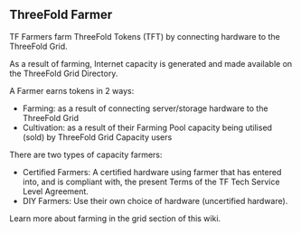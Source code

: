 ## ThreeFold Farmer

TF Farmers farm ThreeFold Tokens (TFT) by connecting hardware to the ThreeFold Grid.

As a result of farming, Internet capacity is generated and made available on the ThreeFold Grid Directory.

A Farmer earns tokens in 2 ways:
- Farming: as a result of connecting server/storage hardware to the ThreeFold Grid
- Cultivation: as a result of their Farming Pool capacity being utilised (sold) by ThreeFold Grid Capacity users

There are two types of capacity farmers:

- Certified Farmers: A certified hardware using farmer that has entered into, and is compliant with, the present Terms of the TF Tech Service Level Agreement.
- DIY Farmers: Use their own choice of hardware (uncertified hardware).

Learn more about farming in the grid section of this wiki.
